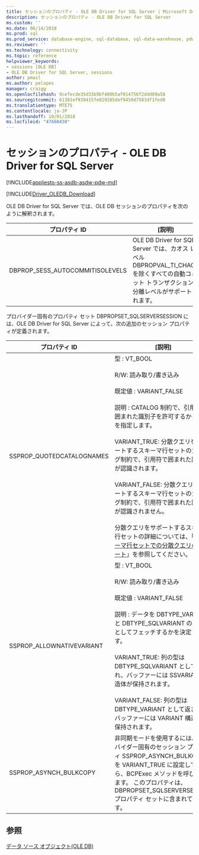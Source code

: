```yaml
---
title: セッションのプロパティ - OLE DB Driver for SQL Server | Microsoft Docs
description: セッションのプロパティ - OLE DB Driver for SQL Server
ms.custom: ''
ms.date: 06/14/2018
ms.prod: sql
ms.prod_service: database-engine, sql-database, sql-data-warehouse, pdw
ms.reviewer: ''
ms.technology: connectivity
ms.topic: reference
helpviewer_keywords:
- sessions [OLE DB]
- OLE DB Driver for SQL Server, sessions
author: pmasl
ms.author: pelopes
manager: craigg
ms.openlocfilehash: 9cefecde35d33b9bf400b5af014756f2ddd09a58
ms.sourcegitcommit: 61381ef939415fe019285def9450d7583df1fed0
ms.translationtype: MTE75
ms.contentlocale: ja-JP
ms.lasthandoff: 10/01/2018
ms.locfileid: "47660430"
---
```

# <a name="session-properties---ole-db-driver-for-sql-server"></a>セッションのプロパティ - OLE DB Driver for SQL Server
[!INCLUDE[appliesto-ss-asdb-asdw-pdw-md](../../../includes/appliesto-ss-asdb-asdw-pdw-md.md)]

[!INCLUDE[Driver_OLEDB_Download](../../../includes/driver_oledb_download.md)]

  OLE DB Driver for SQL Server では、OLE DB セッションのプロパティを次のように解釈されます。  
  
|プロパティ ID|[説明]|  
|-----------------|-----------------|  
|DBPROP_SESS_AUTOCOMMITISOLEVELS|OLE DB Driver for SQL Server では、カオス レベル DBPROPVAL_TI_CHAOS を除くすべての自動コミット トランザクション分離レベルがサポートされます。|  
  
 プロバイダー固有のプロパティ セット DBPROPSET_SQLSERVERSESSION には、OLE DB Driver for SQL Server によって、次の追加のセッション プロパティが定義されます。  
  
|プロパティ ID|[説明]|  
|-----------------|-----------------|  
|SSPROP_QUOTEDCATALOGNAMES|型 : VT_BOOL<br /><br /> R/W: 読み取り/書き込み<br /><br /> 既定値 : VARIANT_FALSE<br /><br /> 説明 : CATALOG 制約で、引用符で囲まれた識別子を許可するかどうかを指定します。<br /><br /> VARIANT_TRUE: 分散クエリをサポートするスキーマ行セットのカタログ制約で、引用符で囲まれた識別子が認識されます。<br /><br /> VARIANT_FALSE: 分散クエリをサポートするスキーマ行セットのカタログ制約で、引用符で囲まれた識別子が認識されません。<br /><br /> 分散クエリをサポートするスキーマ行セットの詳細については、「[スキーマ行セットでの分散クエリのサポート](../../oledb/ole-db/schema-rowsets-distributed-query-support.md)」を参照してください。|  
|SSPROP_ALLOWNATIVEVARIANT|型 : VT_BOOL<br /><br /> R/W: 読み取り/書き込み<br /><br /> 既定値 : VARIANT_FALSE<br /><br /> 説明 : データを DBTYPE_VARIANT と DBTYPE_SQLVARIANT のどちらとしてフェッチするかを決定します。<br /><br /> VARIANT_TRUE: 列の型は DBTYPE_SQLVARIANT として返され、バッファーには SSVARIANT 構造体が保持されます。<br /><br /> VARIANT_FALSE: 列の型は DBTYPE_VARIANT として返され、バッファーには VARIANT 構造体が保持されます。|  
|SSPROP_ASYNCH_BULKCOPY|非同期モードを使用するには、プロバイダー固有のセッション プロパティ SSPROP_ASYNCH_BULKCOPY を VARIANT_TRUE に設定してから、BCPExec メソッドを呼び出します。 このプロパティは、DBPROPSET_SQLSERVERSESSION プロパティ セットに含まれています。|  
  
## <a name="see-also"></a>参照  
 [データ ソース オブジェクト&#40;OLE DB&#41;](../../oledb/ole-db-data-source-objects/data-source-objects-ole-db.md)  
  
  
